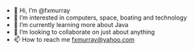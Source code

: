 - 👋 Hi, I’m @fxmurray
- 👀 I’m interested in computers, space, boating and technology
- 🌱 I’m currently learning more about Java
- 💞️ I’m looking to collaborate on just about anything
- 📫 How to reach me fxmurray@yahoo.com

<!---
fxmurray/fxmurray is a ✨ special ✨ repository because its `README.md` (this file) appears on your GitHub profile.
You can click the Preview link to take a look at your changes.
--->
